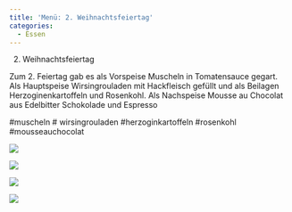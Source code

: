 ```yaml
---
title: 'Menü: 2. Weihnachtsfeiertag'
categories:
  - Essen
---
```


2. Weihnachtsfeiertag

Zum 2. Feiertag gab es als Vorspeise Muscheln in Tomatensauce gegart.
Als Hauptspeise Wirsingrouladen mit Hackfleisch gefüllt und als Beilagen Herzoginenkartoffeln und Rosenkohl.
Als Nachspeise Mousse au Chocolat aus Edelbitter Schokolade und Espresso

#muscheln # wirsingrouladen #herzoginkartoffeln #rosenkohl #mousseauchocolat

![](..\..\.\assets\2020-12-25-sonntag\1.jpg)

![](..\..\.\assets\2020-12-25-sonntag\2.jpg)

![](..\..\.\assets\2020-12-25-sonntag\3.jpg)

![](..\..\.\assets\2020-12-25-sonntag\4.jpg)


